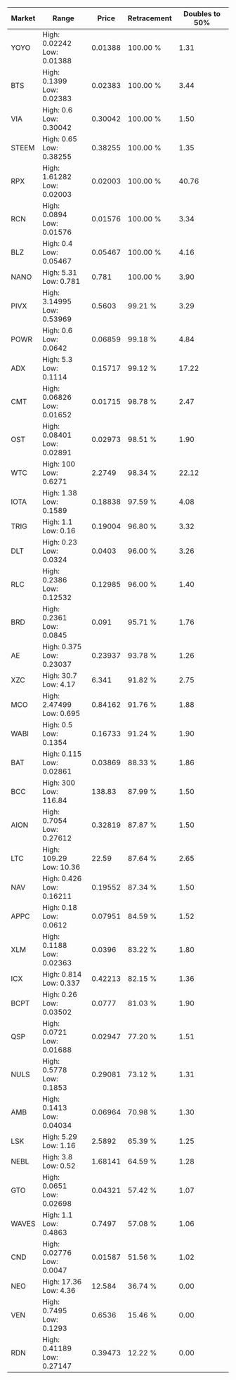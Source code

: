 | Market | Range | Price| Retracement | Doubles to 50% |
| --- | --- | --- | --- | --- |
| YOYO | High: 0.02242<br />Low: 0.01388 | 0.01388 | 100.00 % | 1.31 |
| BTS | High: 0.1399<br />Low: 0.02383 | 0.02383 | 100.00 % | 3.44 |
| VIA | High: 0.6<br />Low: 0.30042 | 0.30042 | 100.00 % | 1.50 |
| STEEM | High: 0.65<br />Low: 0.38255 | 0.38255 | 100.00 % | 1.35 |
| RPX | High: 1.61282<br />Low: 0.02003 | 0.02003 | 100.00 % | 40.76 |
| RCN | High: 0.0894<br />Low: 0.01576 | 0.01576 | 100.00 % | 3.34 |
| BLZ | High: 0.4<br />Low: 0.05467 | 0.05467 | 100.00 % | 4.16 |
| NANO | High: 5.31<br />Low: 0.781 | 0.781 | 100.00 % | 3.90 |
| PIVX | High: 3.14995<br />Low: 0.53969 | 0.5603 | 99.21 % | 3.29 |
| POWR | High: 0.6<br />Low: 0.0642 | 0.06859 | 99.18 % | 4.84 |
| ADX | High: 5.3<br />Low: 0.1114 | 0.15717 | 99.12 % | 17.22 |
| CMT | High: 0.06826<br />Low: 0.01652 | 0.01715 | 98.78 % | 2.47 |
| OST | High: 0.08401<br />Low: 0.02891 | 0.02973 | 98.51 % | 1.90 |
| WTC | High: 100<br />Low: 0.6271 | 2.2749 | 98.34 % | 22.12 |
| IOTA | High: 1.38<br />Low: 0.1589 | 0.18838 | 97.59 % | 4.08 |
| TRIG | High: 1.1<br />Low: 0.16 | 0.19004 | 96.80 % | 3.32 |
| DLT | High: 0.23<br />Low: 0.0324 | 0.0403 | 96.00 % | 3.26 |
| RLC | High: 0.2386<br />Low: 0.12532 | 0.12985 | 96.00 % | 1.40 |
| BRD | High: 0.2361<br />Low: 0.0845 | 0.091 | 95.71 % | 1.76 |
| AE | High: 0.375<br />Low: 0.23037 | 0.23937 | 93.78 % | 1.26 |
| XZC | High: 30.7<br />Low: 4.17 | 6.341 | 91.82 % | 2.75 |
| MCO | High: 2.47499<br />Low: 0.695 | 0.84162 | 91.76 % | 1.88 |
| WABI | High: 0.5<br />Low: 0.1354 | 0.16733 | 91.24 % | 1.90 |
| BAT | High: 0.115<br />Low: 0.02861 | 0.03869 | 88.33 % | 1.86 |
| BCC | High: 300<br />Low: 116.84 | 138.83 | 87.99 % | 1.50 |
| AION | High: 0.7054<br />Low: 0.27612 | 0.32819 | 87.87 % | 1.50 |
| LTC | High: 109.29<br />Low: 10.36 | 22.59 | 87.64 % | 2.65 |
| NAV | High: 0.426<br />Low: 0.16211 | 0.19552 | 87.34 % | 1.50 |
| APPC | High: 0.18<br />Low: 0.0612 | 0.07951 | 84.59 % | 1.52 |
| XLM | High: 0.1188<br />Low: 0.02363 | 0.0396 | 83.22 % | 1.80 |
| ICX | High: 0.814<br />Low: 0.337 | 0.42213 | 82.15 % | 1.36 |
| BCPT | High: 0.26<br />Low: 0.03502 | 0.0777 | 81.03 % | 1.90 |
| QSP | High: 0.0721<br />Low: 0.01688 | 0.02947 | 77.20 % | 1.51 |
| NULS | High: 0.5778<br />Low: 0.1853 | 0.29081 | 73.12 % | 1.31 |
| AMB | High: 0.1413<br />Low: 0.04034 | 0.06964 | 70.98 % | 1.30 |
| LSK | High: 5.29<br />Low: 1.16 | 2.5892 | 65.39 % | 1.25 |
| NEBL | High: 3.8<br />Low: 0.52 | 1.68141 | 64.59 % | 1.28 |
| GTO | High: 0.0651<br />Low: 0.02698 | 0.04321 | 57.42 % | 1.07 |
| WAVES | High: 1.1<br />Low: 0.4863 | 0.7497 | 57.08 % | 1.06 |
| CND | High: 0.02776<br />Low: 0.0047 | 0.01587 | 51.56 % | 1.02 |
| NEO | High: 17.36<br />Low: 4.36 | 12.584 | 36.74 % | 0.00 |
| VEN | High: 0.7495<br />Low: 0.1293 | 0.6536 | 15.46 % | 0.00 |
| RDN | High: 0.41189<br />Low: 0.27147 | 0.39473 | 12.22 % | 0.00 |

